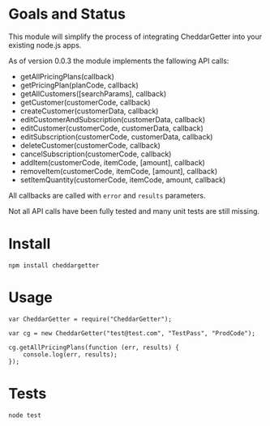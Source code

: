 # Goals and Status

This module will simplify the process of integrating CheddarGetter into your existing node.js apps.

As of version 0.0.3 the module implements the fallowing API calls:

* getAllPricingPlans(callback)
* getPricingPlan(planCode, callback)
* getAllCustomers([searchParams], callback)
* getCustomer(customerCode, callback)
* createCustomer(customerData, callback)
* editCustomerAndSubscription(customerData, callback)
* editCustomer(customerCode, customerData, callback)
* editSubscription(customerCode, customerData, callback)
* deleteCustomer(customerCode, callback)
* cancelSubscription(customerCode, callback)
* addItem(customerCode, itemCode, [amount], callback)
* removeItem(customerCode, itemCode, [amount], callback)
* setItemQuantity(customerCode, itemCode, amount, callback)

All callbacks are called with `error` and `results` parameters.

Not all API calls have been fully tested and many unit tests are still missing.

# Install

	npm install cheddargetter

# Usage

	var CheddarGetter = require("CheddarGetter");
	
	var cg = new CheddarGetter("test@test.com", "TestPass", "ProdCode");
	
	cg.getAllPricingPlans(function (err, results) {
		console.log(err, results);
	});

# Tests

	node test
